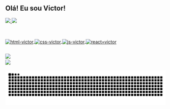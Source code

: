 ## Olá! Eu sou Victor!

<div>
  <a href="https://github.com/VictorC1011">
  <img height="180cm" src="https://github-readme-stats.vercel.app/api?username=VictorC1011&show_icons=truetheme&theme=merko&include_all_comits=true&count_private=true"/>  
  <img height="180cm" src="https://github-readme-stats.vercel.app/api/top-langs/?username=VictorC1011&layout=compact&langs_count=16&theme=merko"/>
</div>
  
 
  ##
 
  
<div style="display: inline_block"><br>
  <img align="center" alt="html-victor" height="50" width="50" src="https://cdn.icon-icons.com/icons2/2107/PNG/512/file_type_html_icon_130541.png">
  <img align="center" alt="css-victor" height="50" width="50" src="https://cdn.icon-icons.com/icons2/2107/PNG/512/file_type_css_icon_130661.png">
  <img align="center" alt="js-victor" height="50" width="50" src="https://cdn.icon-icons.com/icons2/2107/PNG/512/file_type_js_official_icon_130509.png">
  <img align="center" alt="react=victor" height="50" width="50" src="https://cdn.icon-icons.com/icons2/2415/PNG/128/react_original_logo_icon_146374.png">
  </div>
  
  
  ##
  
  <div>
    <a href="https://www.linkedin.com/in/VictorC1011/"><img src=https://img.shields.io/badge/LinkedIn-0077B5?style=for-the-badge&logo=linkedin&logoColor=white></a>
   </div>
   
  <div>
    <a href="https://codier.io/@victorc1011"><img src=https://i.imgur.com/kTznhmM.png></a>
   </div>
  
  
   ![Snake animation](https://github.com/JoaoFreitasGab/JoaoFreitasGab/blob/output/github-contribution-grid-snake.svg)
